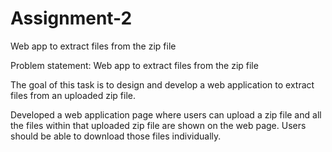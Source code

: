 # Assignment-2
Web app to extract files from the zip file

Problem statement: Web app to extract files from the zip file

The goal of this task is to design and develop a web application to extract files from an uploaded zip file.

Developed a web application page where users can upload a zip file and all the files within that uploaded zip file are shown on the web page. Users should be able to download those files individually.
